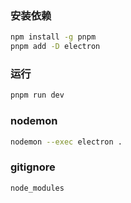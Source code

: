 ### 安装依赖

```bash
npm install -g pnpm
pnpm add -D electron
```

### 运行

```bash
pnpm run dev
```

### nodemon

```bash
nodemon --exec electron .
```

### gitignore

```bash
node_modules
```
